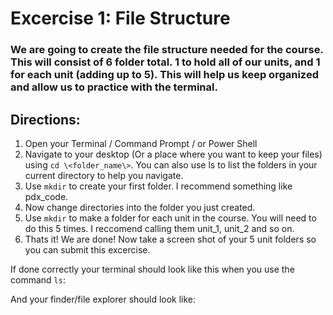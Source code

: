 # Excercise 1: File Structure

### We are going to create the file structure needed for the course. This will consist of 6 folder total. 1 to hold all of our units, and 1 for each unit (adding up to 5). This will help us keep organized and allow us to practice with the terminal. 

## Directions:
1. Open your Terminal / Command Prompt / or Power Shell
2. Navigate to your desktop (Or a place where you want to keep your files) using `cd \<folder_name\>`. You can also use ls to list the folders in your current directory to help you navigate.
3. Use `mkdir` to create your first folder. I recommend something like pdx_code.
4. Now change directories into the folder you just created.
5. Use `mkdir` to make a folder for each unit in the course. You will need to do this 5 times. I reccomend calling them unit_1, unit_2 and so on.
6. Thats it! We are done! Now take a screen shot of your 5 unit folders so you can submit this excercise. 

If done correctly your terminal should look like this when you use the command `ls`:

And your finder/file explorer should look like:

